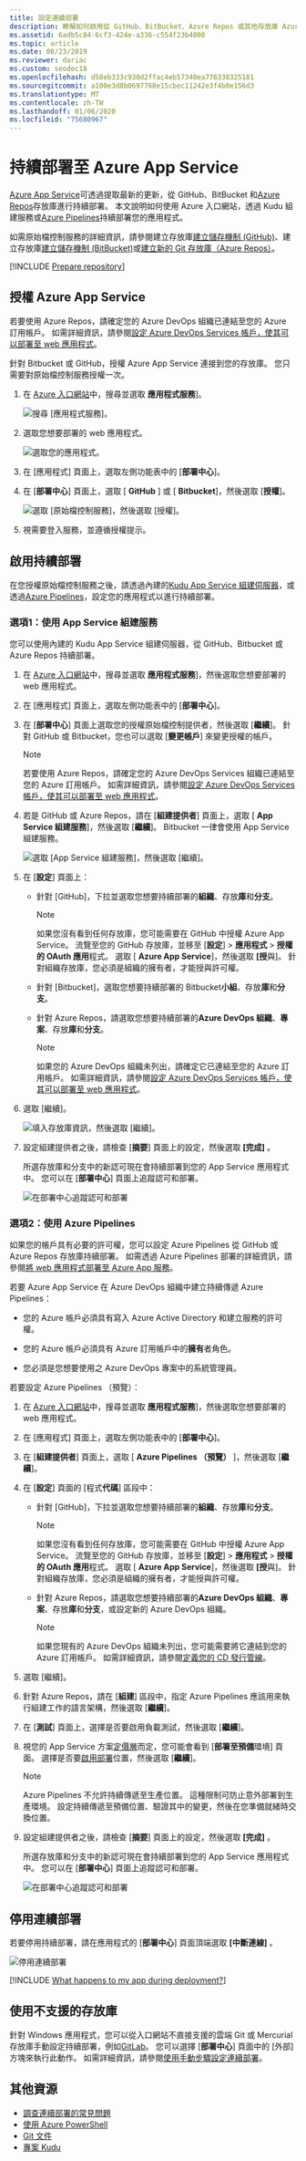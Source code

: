 ```yaml
---
title: 設定連續部署
description: 瞭解如何啟用從 GitHub、BitBucket、Azure Repos 或其他存放庫 Azure App Service 的 CI/CD。 選取符合您需求的組建管線。
ms.assetid: 6adb5c84-6cf3-424e-a336-c554f23b4000
ms.topic: article
ms.date: 08/23/2019
ms.reviewer: dariac
ms.custom: seodec18
ms.openlocfilehash: d58eb333c930d2ffac4eb57340ea776338325181
ms.sourcegitcommit: a100e3d8b0697768e15cbec11242e3f4b0e156d3
ms.translationtype: MT
ms.contentlocale: zh-TW
ms.lasthandoff: 01/06/2020
ms.locfileid: "75680967"
---
```

# <a name="continuous-deployment-to-azure-app-service"></a>持續部署至 Azure App Service

[Azure App Service](overview.md)可透過提取最新的更新，從 GitHub、BitBucket 和[Azure Repos](https://azure.microsoft.com/services/devops/repos/)存放庫進行持續部署。 本文說明如何使用 Azure 入口網站，透過 Kudu 組建服務或[Azure Pipelines](https://azure.microsoft.com/services/devops/pipelines/)持續部署您的應用程式。 

如需原始檔控制服務的詳細資訊，請參閱建立存放庫[建立儲存機制 (GitHub)]、建立存放庫[建立儲存機制 (BitBucket)]或[建立新的 Git 存放庫（Azure Repos）]。

[!INCLUDE [Prepare repository](../../includes/app-service-deploy-prepare-repo.md)]

## <a name="authorize-azure-app-service"></a>授權 Azure App Service 

若要使用 Azure Repos，請確定您的 Azure DevOps 組織已連結至您的 Azure 訂用帳戶。 如需詳細資訊，請參閱[設定 Azure DevOps Services 帳戶，使其可以部署至 web 應用程式](https://docs.microsoft.com/azure/devops/pipelines/apps/cd/deploy-webdeploy-webapps?view=azure-devops)。

針對 Bitbucket 或 GitHub，授權 Azure App Service 連接到您的存放庫。 您只需要對原始檔控制服務授權一次。 

1. 在  [Azure 入口網站](https://portal.azure.com)中，搜尋並選取 **應用程式服務**]。 

   ![搜尋 [應用程式服務]。](media/app-service-continuous-deployment/search-for-app-services.png)

1. 選取您想要部署的 web 應用程式。

   ![選取您的應用程式。](media/app-service-continuous-deployment/select-your-app.png)
   
1. 在 [應用程式] 頁面上，選取左側功能表中的 [**部署中心**]。
   
1. 在 [**部署中心**] 頁面上，選取 [ **GitHub** ] 或 [ **Bitbucket**]，然後選取 [**授權**]。 
   
   ![選取 [原始檔控制服務]，然後選取 [授權]。](media/app-service-continuous-deployment/github-choose-source.png)
   
1. 視需要登入服務，並遵循授權提示。 

## <a name="enable-continuous-deployment"></a>啟用持續部署 

在您授權原始檔控制服務之後，請透過內建的[Kudu App Service 組建伺服器](#option-1-use-the-app-service-build-service)，或透過[Azure Pipelines](#option-2-use-azure-pipelines)，設定您的應用程式以進行持續部署。 

### <a name="option-1-use-the-app-service-build-service"></a>選項1：使用 App Service 組建服務

您可以使用內建的 Kudu App Service 組建伺服器，從 GitHub、Bitbucket 或 Azure Repos 持續部署。 

1. 在  [Azure 入口網站](https://portal.azure.com)中，搜尋並選取 **應用程式服務**]，然後選取您想要部署的 web 應用程式。 
   
1. 在 [應用程式] 頁面上，選取左側功能表中的 [**部署中心**]。
   
1. 在 [**部署中心**] 頁面上選取您的授權原始檔控制提供者，然後選取 [**繼續**]。 針對 GitHub 或 Bitbucket，您也可以選取 [**變更帳戶**] 來變更授權的帳戶。 
   
   > [!NOTE]
   > 若要使用 Azure Repos，請確定您的 Azure DevOps Services 組織已連結至您的 Azure 訂用帳戶。 如需詳細資訊，請參閱[設定 Azure DevOps Services 帳戶，使其可以部署至 web 應用程式](https://docs.microsoft.com/azure/devops/pipelines/apps/cd/deploy-webdeploy-webapps?view=azure-devops)。
   
1. 若是 GitHub 或 Azure Repos，請在 [**組建提供者**] 頁面上，選取 [ **App Service 組建服務**]，然後選取 [**繼續**]。 Bitbucket 一律會使用 App Service 組建服務。
   
   ![選取 [App Service 組建服務]，然後選取 [繼續]。](media/app-service-continuous-deployment/choose-kudu.png)
   
1. 在 [**設定**] 頁面上：
   
   - 針對 [GitHub]，下拉並選取您想要持續部署的**組織**、存放**庫**和**分支**。
     
     > [!NOTE]
     > 如果您沒有看到任何存放庫，您可能需要在 GitHub 中授權 Azure App Service。 流覽至您的 GitHub 存放庫，並移至 [**設定**] > **應用程式** > **授權的 OAuth 應用**程式。 選取 [ **Azure App Service**]，然後選取 **[授**與]。 針對組織存放庫，您必須是組織的擁有者，才能授與許可權。
     
   - 針對 [Bitbucket]，選取您想要持續部署的 Bitbucket**小組**、存放**庫**和**分支**。
     
   - 針對 Azure Repos，請選取您想要持續部署的**Azure DevOps 組織**、**專案**、存放**庫**和**分支**。
     
     > [!NOTE]
     > 如果您的 Azure DevOps 組織未列出，請確定它已連結至您的 Azure 訂用帳戶。 如需詳細資訊，請參閱[設定 Azure DevOps Services 帳戶，使其可以部署至 web 應用程式](https://docs.microsoft.com/azure/devops/pipelines/apps/cd/deploy-webdeploy-webapps?view=azure-devops)。
     
1. 選取 [繼續]。
   
   ![填入存放庫資訊，然後選取 [繼續]。](media/app-service-continuous-deployment/configure-kudu.png)
   
1. 設定組建提供者之後，請檢查 [**摘要**] 頁面上的設定，然後選取 **[完成]** 。
   
   所選存放庫和分支中的新認可現在會持續部署到您的 App Service 應用程式中。 您可以在 [**部署中心**] 頁面上追蹤認可和部署。
   
   ![在部署中心追蹤認可和部署](media/app-service-continuous-deployment/github-finished.png)

### <a name="option-2-use-azure-pipelines"></a>選項2：使用 Azure Pipelines 

如果您的帳戶具有必要的許可權，您可以設定 Azure Pipelines 從 GitHub 或 Azure Repos 存放庫持續部署。 如需透過 Azure Pipelines 部署的詳細資訊，請參閱[將 web 應用程式部署至 Azure App 服務](/azure/devops/pipelines/apps/cd/deploy-webdeploy-webapps)。

若要 Azure App Service 在 Azure DevOps 組織中建立持續傳遞 Azure Pipelines： 

- 您的 Azure 帳戶必須具有寫入 Azure Active Directory 和建立服務的許可權。 
  
- 您的 Azure 帳戶必須具有 Azure 訂用帳戶中的**擁有**者角色。

- 您必須是您想要使用之 Azure DevOps 專案中的系統管理員。

若要設定 Azure Pipelines （預覽）：

1. 在  [Azure 入口網站](https://portal.azure.com)中，搜尋並選取 **應用程式服務**]，然後選取您想要部署的 web 應用程式。 
   
1. 在 [應用程式] 頁面上，選取左側功能表中的 [**部署中心**]。
   
1. 在 [**組建提供者**] 頁面上，選取 [ **Azure Pipelines （預覽）** ]，然後選取 [**繼續**]。 
   
1. 在 [**設定**] 頁面的 [程式**代碼**] 區段中：
   
   - 針對 [GitHub]，下拉並選取您想要持續部署的**組織**、存放**庫**和**分支**。
     
     > [!NOTE]
     > 如果您沒有看到任何存放庫，您可能需要在 GitHub 中授權 Azure App Service。 流覽至您的 GitHub 存放庫，並移至 [**設定**] > **應用程式** > **授權的 OAuth 應用**程式。 選取 [ **Azure App Service**]，然後選取 **[授**與]。 針對組織存放庫，您必須是組織的擁有者，才能授與許可權。
     
   - 針對 Azure Repos，請選取您想要持續部署的**Azure DevOps 組織**、**專案**、存放**庫**和**分支**，或設定新的 Azure DevOps 組織。
     
     > [!NOTE]
     > 如果您現有的 Azure DevOps 組織未列出，您可能需要將它連結到您的 Azure 訂用帳戶。 如需詳細資訊，請參閱[定義您的 CD 發行管線](/azure/devops/pipelines/apps/cd/deploy-webdeploy-webapps#cd)。
     
1. 選取 [繼續]。
   
1. 針對 Azure Repos，請在 [**組建**] 區段中，指定 Azure Pipelines 應該用來執行組建工作的語言架構，然後選取 [**繼續**]。
   
1. 在 [**測試**] 頁面上，選擇是否要啟用負載測試，然後選取 [**繼續**]。
   
1. 視您的 App Service 方案[定價層](https://azure.microsoft.com/pricing/details/app-service/plans/)而定，您可能會看到 [**部署至預備**環境] 頁面。 選擇是否要[啟用部署](deploy-staging-slots.md)位置，然後選取 [**繼續**]。
   
   > [!NOTE]
   > Azure Pipelines 不允許持續傳遞至生產位置。 這種限制可防止意外部署到生產環境。 設定持續傳遞至預備位置、驗證其中的變更，然後在您準備就緒時交換位置。
   
1. 設定組建提供者之後，請檢查 [**摘要**] 頁面上的設定，然後選取 **[完成]** 。
   
   所選存放庫和分支中的新認可現在會持續部署到您的 App Service 應用程式中。 您可以在 [**部署中心**] 頁面上追蹤認可和部署。
   
   ![在部署中心追蹤認可和部署](media/app-service-continuous-deployment/github-finished.png)

## <a name="disable-continuous-deployment"></a>停用連續部署

若要停用持續部署，請在應用程式的 [**部署中心**] 頁面頂端選取 **[中斷連線]** 。

![停用連續部署](media/app-service-continuous-deployment/disable.png)

[!INCLUDE [What happens to my app during deployment?](../../includes/app-service-deploy-atomicity.md)]

## <a name="use-unsupported-repos"></a>使用不支援的存放庫

針對 Windows 應用程式，您可以從入口網站不直接支援的雲端 Git 或 Mercurial 存放庫手動設定持續部署，例如[GitLab](https://gitlab.com/)。 您可以選擇 [**部署中心**] 頁面中的 [外部] 方塊來執行此動作。 如需詳細資訊，請參閱[使用手動步驟設定連續部署](https://github.com/projectkudu/kudu/wiki/Continuous-deployment#setting-up-continuous-deployment-using-manual-steps)。

## <a name="additional-resources"></a>其他資源

* [調查連續部署的常見問題](https://github.com/projectkudu/kudu/wiki/Investigating-continuous-deployment)
* [使用 Azure PowerShell](/powershell/azureps-cmdlets-docs)
* [Git 文件](https://git-scm.com/documentation)
* [專案 Kudu](https://github.com/projectkudu/kudu/wiki)

[建立儲存機制 (GitHub)]: https://help.github.com/articles/create-a-repo
[建立儲存機制 (BitBucket)]: https://confluence.atlassian.com/get-started-with-bitbucket/create-a-repository-861178559.html
[建立新的 Git 存放庫（Azure Repos）]: /azure/devops/repos/git/creatingrepo
